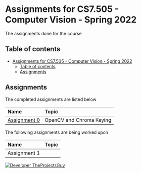 # Assignments for CS7.505 - Computer Vision - Spring 2022

The assignments done for the course

## Table of contents

- [Assignments for CS7.505 - Computer Vision - Spring 2022](#assignments-for-cs7505---computer-vision---spring-2022)
    - [Table of contents](#table-of-contents)
    - [Assignments](#assignments)

## Assignments

The completed assignments are listed below

| Name | Topic |
| :--- | :--- |
| [Assignment 0](./Assignments/Assignment%200/README.md) | OpenCV and Chroma Keying |

The following assignments are being worked upon

| Name | Topic |
| :--- | :--- |
| Assignment 1 | |

[![Developer TheProjectsGuy][dev-shield]][dev-profile-link]

[dev-shield]: https://img.shields.io/badge/Developer-TheProjectsGuy-blue
[dev-profile-link]: https://github.com/TheProjectsGuy
